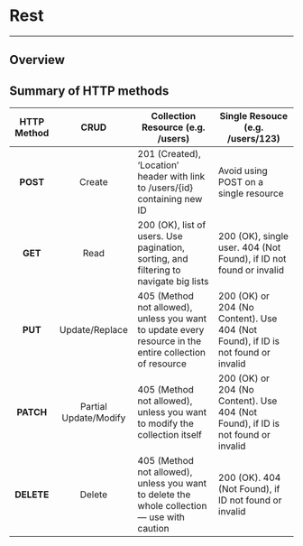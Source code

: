# Rest

---

## Overview

## Summary of HTTP methods

| **HTTP Method** |       **CRUD**        | **Collection Resource (e.g. /users)**                                                                   | **Single Resouce (e.g. /users/123)**                                             |
|:---------------:|:---------------------:| ------------------------------------------------------------------------------------------------------- | -------------------------------------------------------------------------------- |
|    **POST**     |        Create         | 201 (Created), ‘Location’ header with link to /users/{id} containing new ID                             | Avoid using POST on a single resource                                            |
|     **GET**     |         Read          | 200 (OK), list of users. Use pagination, sorting, and filtering to navigate big lists                   | 200 (OK), single user. 404 (Not Found), if ID not found or invalid               |
|     **PUT**     |    Update/Replace     | 405 (Method not allowed), unless you want to update every resource in the entire collection of resource | 200 (OK) or 204 (No Content). Use 404 (Not Found), if ID is not found or invalid |
|    **PATCH**    | Partial Update/Modify | 405 (Method not allowed), unless you want to modify the collection itself                               | 200 (OK) or 204 (No Content). Use 404 (Not Found), if ID is not found or invalid |
|   **DELETE**    |        Delete         | 405 (Method not allowed), unless you want to delete the whole collection — use with caution             | 200 (OK). 404 (Not Found), if ID not found or invalid                            |
